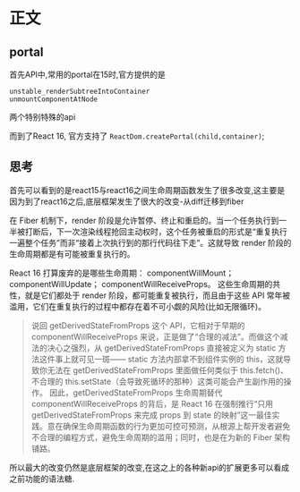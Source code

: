 # 正文

## portal

首先API中,常用的portal在15时,官方提供的是 

```()
unstable_renderSubtreeIntoContainer
unmountComponentAtNode
```

两个特别特殊的api

而到了React 16, 官方支持了 `ReactDom.createPortal(child,container)`;

## 思考

首先可以看到的是react15与react16之间生命周期函数发生了很多改变,这主要是因为到了react16之后,底层框架发生了很大的改变-从diff迁移到fiber

在 Fiber 机制下，render 阶段是允许暂停、终止和重启的。当一个任务执行到一半被打断后，下一次渲染线程抢回主动权时，这个任务被重启的形式是“重复执行一遍整个任务”而非“接着上次执行到的那行代码往下走”。这就导致 render 阶段的生命周期都是有可能被重复执行的。

React 16 打算废弃的是哪些生命周期：
componentWillMount；
componentWillUpdate；
componentWillReceiveProps。
这些生命周期的共性，就是它们都处于 render 阶段，都可能重复被执行，而且由于这些 API 常年被滥用，它们在重复执行的过程中都存在着不可小觑的风险(比如无限循环)。

> 说回 getDerivedStateFromProps 这个 API，它相对于早期的 componentWillReceiveProps 来说，正是做了“合理的减法”。而做这个减法的决心之强烈，从 getDerivedStateFromProps 直接被定义为 static 方法这件事上就可见一斑—— static 方法内部拿不到组件实例的 this，这就导致你无法在 getDerivedStateFromProps 里面做任何类似于 this.fetch()、不合理的 this.setState（会导致死循环的那种）这类可能会产生副作用的操作。
> 因此，getDerivedStateFromProps 生命周期替代 componentWillReceiveProps 的背后，是 React 16 在强制推行“只用 getDerivedStateFromProps 来完成 props 到 state 的映射”这一最佳实践。意在确保生命周期函数的行为更加可控可预测，从根源上帮开发者避免不合理的编程方式，避免生命周期的滥用；同时，也是在为新的 Fiber 架构铺路。

所以最大的改变仍然是底层框架的改变,在这之上的各种新api的扩展更多可以看成之前功能的语法糖.

